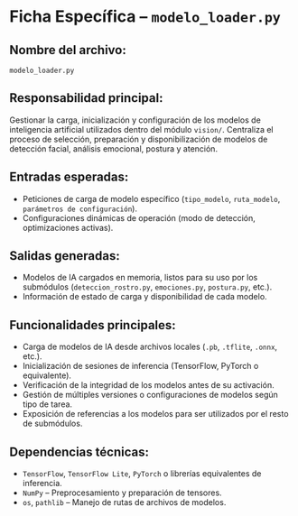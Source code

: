 # Ficha Específica – `modelo_loader.py`

## Nombre del archivo:
`modelo_loader.py`

## Responsabilidad principal:
Gestionar la carga, inicialización y configuración de los modelos de inteligencia artificial utilizados dentro del módulo `vision/`. Centraliza el proceso de selección, preparación y disponibilización de modelos de detección facial, análisis emocional, postura y atención.

## Entradas esperadas:
- Peticiones de carga de modelo específico (`tipo_modelo`, `ruta_modelo`, `parámetros de configuración`).
- Configuraciones dinámicas de operación (modo de detección, optimizaciones activas).

## Salidas generadas:
- Modelos de IA cargados en memoria, listos para su uso por los submódulos (`deteccion_rostro.py`, `emociones.py`, `postura.py`, etc.).
- Información de estado de carga y disponibilidad de cada modelo.

## Funcionalidades principales:
- Carga de modelos de IA desde archivos locales (`.pb`, `.tflite`, `.onnx`, etc.).
- Inicialización de sesiones de inferencia (TensorFlow, PyTorch o equivalente).
- Verificación de la integridad de los modelos antes de su activación.
- Gestión de múltiples versiones o configuraciones de modelos según tipo de tarea.
- Exposición de referencias a los modelos para ser utilizados por el resto de submódulos.

## Dependencias técnicas:
- `TensorFlow`, `TensorFlow Lite`, `PyTorch` o librerías equivalentes de inferencia.
- `NumPy` – Preprocesamiento y preparación de tensores.
- `os`, `pathlib` – Manejo de rutas de archivos de modelos.

